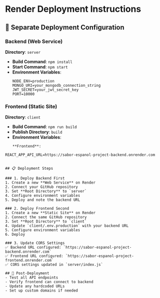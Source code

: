 # Render Deployment Instructions

## 🚀 Separate Deployment Configuration

### Backend (Web Service)
**Directory**: `server`
- **Build Command**: `npm install`
- **Start Command**: `npm start`
- **Environment Variables**:
  ```
  NODE_ENV=production
  MONGO_URI=your_mongodb_connection_string
  JWT_SECRET=your_jwt_secret_key
  PORT=10000
  ```

### Frontend (Static Site)
**Directory**: `client`
- **Build Command**: `npm run build`
- **Publish Directory**: `build`
- **Environment Variables**:
  ```
  **Frontend**:
```
REACT_APP_API_URL=https://sabor-espanol-project-backend.onrender.com
```
  ```

## 📋 Deployment Steps

### 1. Deploy Backend First
1. Create a new **Web Service** on Render
2. Connect your GitHub repository
3. Set **Root Directory** to `server`
4. Configure environment variables
5. Deploy and note the backend URL

### 2. Deploy Frontend Second
1. Create a new **Static Site** on Render
2. Connect the same GitHub repository
3. Set **Root Directory** to `client`
4. Update `client/.env.production` with your backend URL
5. Configure environment variables
6. Deploy

### 3. Update CORS Settings
✅ Backend URL configured: `https://sabor-espanol-project-backend.onrender.com`
✅ Frontend URL configured: `https://sabor-espanol-project-frontend.onrender.com`
✅ CORS settings updated in `server/index.js`

## 🔧 Post-Deployment
- Test all API endpoints
- Verify frontend can connect to backend
- Update any hardcoded URLs
- Set up custom domains if needed